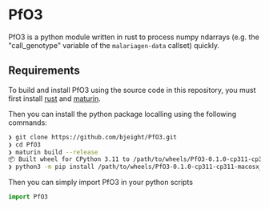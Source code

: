 # PfO3

PfO3 is a python module written in rust to process numpy ndarrays (e.g. the "call_genotype" variable of the `malariagen-data` callset) quickly.

## Requirements

To build and install PfO3 using the source code in this repository, you must first install [rust](https://www.rust-lang.org/tools/install) and [maturin](https://www.maturin.rs/). 

Then you can install the python package localling using the following commands:

```sh
❯ git clone https://github.com/bjeight/PfO3.git
❯ cd PfO3
❯ maturin build --release
📦 Built wheel for CPython 3.11 to /path/to/wheels/PfO3-0.1.0-cp311-cp311-macosx_11_0_arm64.whl
❯ python3 -m pip install /path/to/wheels/PfO3-0.1.0-cp311-cp311-macosx_11_0_arm64.whl
```

Then you can simply import PfO3 in your python scripts

```py
import PfO3

```